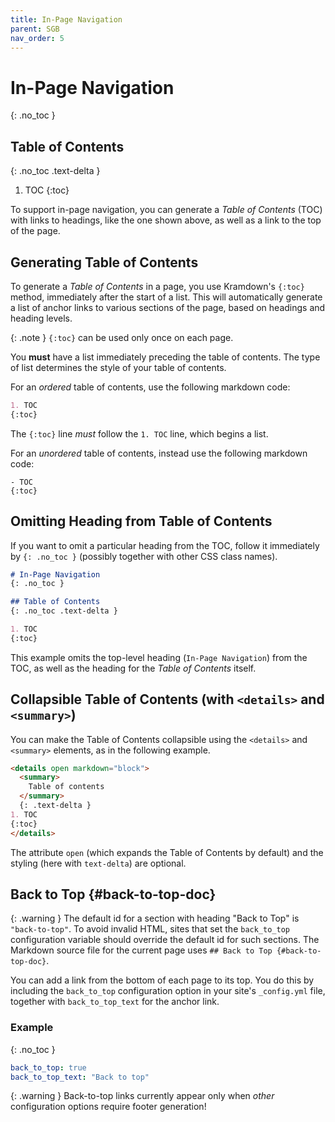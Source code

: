 ```yaml
---
title: In-Page Navigation
parent: SGB
nav_order: 5
---
```


# In-Page Navigation
{: .no_toc }

## Table of Contents
{: .no_toc .text-delta }

1. TOC
{:toc}

To support in-page navigation, you can generate a *Table of Contents* (TOC) with links to headings, like the one shown above, as well as a link to the top of the page.

## Generating Table of Contents

To generate a *Table of Contents* in a page, you use Kramdown's `{:toc}` method, immediately after the start of a list. This will automatically generate a list of anchor links to various sections of the page, based on headings and heading levels.

{: .note }
`{:toc}` can be used only once on each page.

You **must** have a list immediately preceding the table of contents. The type of list determines the style of your table of contents.

For an *ordered* table of contents, use the following markdown code:

```md
1. TOC
{:toc}
```

The `{:toc}` line *must* follow the `1. TOC` line, which begins a list.

For an *unordered* table of contents, instead use the following markdown code:

```
- TOC
{:toc}
```

## Omitting Heading from Table of Contents

If you want to omit a particular heading from the TOC, follow it immediately by `{: .no_toc }` (possibly together with other CSS class names).

```markdown
# In-Page Navigation
{: .no_toc }

## Table of Contents
{: .no_toc .text-delta }

1. TOC
{:toc}
```

This example omits the top-level heading (`In-Page Navigation`) from the TOC, as well as the heading for the *Table of Contents* itself.

## Collapsible Table of Contents (with `<details>` and `<summary>`)

You can make the Table of Contents collapsible using the `<details>` and `<summary>` elements, as in the following example.

```markdown
<details open markdown="block">
  <summary>
    Table of contents
  </summary>
  {: .text-delta }
1. TOC
{:toc}
</details>
```

The attribute `open` (which expands the Table of Contents by default) and the styling (here with `text-delta`) are optional.

## Back to Top {#back-to-top-doc}

{: .warning }
The default id for a section with heading "Back to Top" is `"back-to-top"`.
To avoid invalid HTML, sites that set the `back_to_top` configuration variable
should override the default id for such sections. The Markdown source file for
the current page uses `## Back to Top {#back-to-top-doc}`.

You can add a link from the bottom of each page to its top. You do this by including the `back_to_top` configuration option in your site's `_config.yml` file, together with `back_to_top_text` for the anchor link.

### Example
{: .no_toc }

```yaml
back_to_top: true
back_to_top_text: "Back to top"
```

{: .warning }
Back-to-top links currently appear only when *other* configuration options require footer generation!
